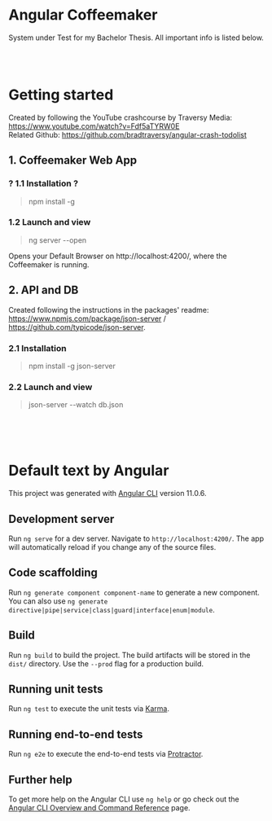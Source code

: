 # Angular Coffeemaker

System under Test for my Bachelor Thesis. All important info is listed below.  

<br/>
<br/>

# Getting started 

Created by following the YouTube crashcourse by Traversy Media: https://www.youtube.com/watch?v=Fdf5aTYRW0E  
Related Github: https://github.com/bradtraversy/angular-crash-todolist

## 1. Coffeemaker Web App 

### ? 1.1 Installation ?

> npm install -g

### 1.2 Launch and view

> ng server --open  

Opens your Default Browser on http://localhost:4200/, where the Coffeemaker is running.  

## 2. API and DB

Created following the instructions in the packages' readme:  
https://www.npmjs.com/package/json-server / https://github.com/typicode/json-server.

### 2.1 Installation

> npm install -g json-server

### 2.2 Launch and view

> json-server --watch db.json

<br/>
<br/>
<br/>

# Default text by Angular

This project was generated with [Angular CLI](https://github.com/angular/angular-cli) version 11.0.6.

## Development server

Run `ng serve` for a dev server. Navigate to `http://localhost:4200/`. The app will automatically reload if you change any of the source files.

## Code scaffolding

Run `ng generate component component-name` to generate a new component. You can also use `ng generate directive|pipe|service|class|guard|interface|enum|module`.

## Build

Run `ng build` to build the project. The build artifacts will be stored in the `dist/` directory. Use the `--prod` flag for a production build.

## Running unit tests

Run `ng test` to execute the unit tests via [Karma](https://karma-runner.github.io).

## Running end-to-end tests

Run `ng e2e` to execute the end-to-end tests via [Protractor](http://www.protractortest.org/).

## Further help

To get more help on the Angular CLI use `ng help` or go check out the [Angular CLI Overview and Command Reference](https://angular.io/cli) page.
